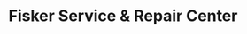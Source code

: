 ---
title: "Fisker Service & Repair Center"
url: /grafing-bei-muenchen/fisker-service-und-repair-center/
shop: Autowerkstatt
---